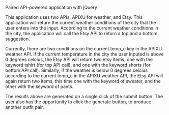 Paired API-powered application with jQuery

This application uses two APIs, APIXU for weather, and Etsy.
This application will return the current weather conditions of the city that the user enters into the input. According to the current weather conditions in the city, the application will call the Etsy API to return a top and a bottom suggestion.

Currently, there are two conditions on the current.temp_c key in the APIXU weather API. If the current temperature in the city the user inputed is above 0 degrees celcius, the Etsy API will return two etsy items, one  with the keyword tshirt (for top API call), and one with the keyword shorts (for bottom API call). Similarly, if the weather is below 0 degrees celcius according to the current.temp_c in the APIXU weather API, the Etsy API will again return two items, this time one with the keyword of sweater, and the other with the keyword of pants.

The results above are generated on a single click of the submit button. The user also has the opportunity to click the generate button, to produce another outfit pair.

